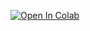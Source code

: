
<a href="https://colab.research.google.com/github/FayedFahad/GDrive-Uploading/blob/master/Transfer.ipynb" target="_parent"><img src="https://colab.research.google.com/assets/colab-badge.svg" alt="Open In Colab"/></a>
